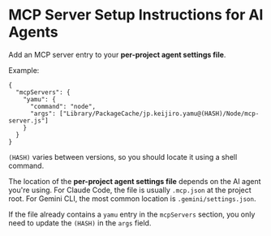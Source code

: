 # MCP Server Setup Instructions for AI Agents

Add an MCP server entry to your **per-project agent settings file**.

Example:

```
{
  "mcpServers": {
    "yamu": {
      "command": "node",
      "args": ["Library/PackageCache/jp.keijiro.yamu@(HASH)/Node/mcp-server.js"]
    }
  }
}
```

`(HASH)` varies between versions, so you should locate it using a shell command.

The location of the **per-project agent settings file** depends on the AI agent
you're using. For Claude Code, the file is usually `.mcp.json` at the project
root. For Gemini CLI, the most common location is `.gemini/settings.json`.

If the file already contains a `yamu` entry in the `mcpServers` section, you
only need to update the `(HASH)` in the `args` field.
